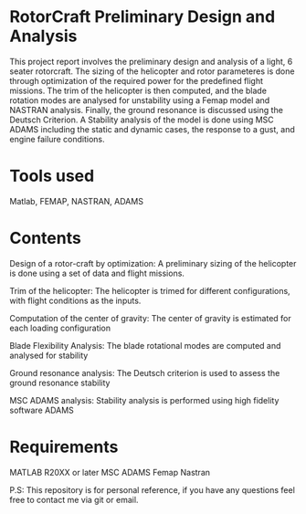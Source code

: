 # RotorCraft Preliminary Design and Analysis

This project report involves the preliminary design and analysis of a light, 6 seater rotorcraft. The sizing of the helicopter and rotor parameteres is done through optimization of the required power for the predefined flight missions. The trim of the helicopter is then computed, and the blade rotation modes are analysed for unstability using a Femap model and NASTRAN analysis. Finally, the ground resonance is discussed using the Deutsch Criterion. A Stability analysis of the model is done using MSC ADAMS including the static and dynamic cases, the response to a gust, and engine failure conditions.

# Tools used
Matlab, FEMAP, NASTRAN, ADAMS

# Contents
Design of a rotor-craft by optimization: A preliminary sizing of the helicopter is done using a set of data and flight missions.

Trim of the helicopter: The helicopter is trimed for different configurations, with flight conditions as the inputs.

Computation of the center of gravity: The center of gravity is estimated for each loading configuration

Blade Flexibility Analysis: The blade rotational modes are computed and analysed for stability

Ground resonance analysis: The Deutsch criterion is used to assess the ground resonance stability

MSC ADAMS analysis: Stability analysis is performed using high fidelity software ADAMS

# Requirements
MATLAB R20XX or later
MSC ADAMS
Femap
Nastran

P.S: This repository is for personal reference, if you have any questions feel free to contact me via git or email.

